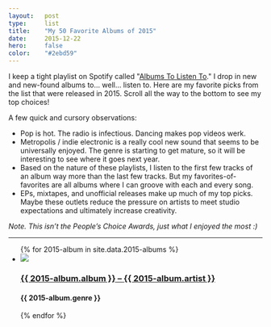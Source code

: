 ```yaml
---
layout:   post
type:     list
title:    "My 50 Favorite Albums of 2015"
date:     2015-12-22
hero:     false
color:    "#2ebd59"
---
```


I keep a tight playlist on Spotify called "[Albums To Listen To](https://open.spotify.com/user/1211985885/playlist/14xZS8LcVMQ59SRG8k2FQU)." I drop in new and new-found albums to… well… listen to. Here are my favorite picks from the list that were released in 2015. Scroll all the way to the bottom to see my top choices!

A few quick and cursory observations:

- Pop is hot. The radio is infectious. Dancing makes pop videos werk.
- Metropolis / indie electronic is a really cool new sound that seems to be universally enjoyed. The genre is starting to get mature, so it will be interesting to see where it goes next year.
- Based on the nature of these playlists, I listen to the first few tracks of an album way more than the last few tracks. But my favorites-of-favorites are all albums where I can groove with each and every song.
- EPs, mixtapes, and unofficial releases make up much of my top picks. Maybe these outlets reduce the pressure on artists to meet studio expectations and ultimately increase creativity.

*<span class="sub">Note. This isn’t the People’s Choice Awards, just what I enjoyed the most :)</span>*

---

<ul class="list post-list list-photo list-shadow list-numbered">
{% for 2015-album in site.data.2015-albums %}
  <li class="list-item">
    <div class="list-row">
      <a href="{{ 2015-album.link }}">
        <img src="/img/{{ page.title | slugify }}/{{ 2015-album.album }}.jpg" class="list-image">
      </a>
      <a href="{{ 2015-album.link }}">
        <h3 class="list-title">{{ 2015-album.album }}<span class="subsub"> – </span><span class="sub">{{ 2015-album.artist }}</span></h3>
      </a>
      <h4 class="list-detail">{{ 2015-album.genre }}</h4>
    </div>
    <!-- <p>{{ boardgame.description }}</p> -->
  </li>
{% endfor %}
</ul>
